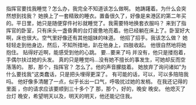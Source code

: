 指挥官要找我睡觉？怎么办，我完全不知道该怎么做啊。
她踌躇着。为什么会突然想到找我？
她换上了一套精致的睡衣。置备很久了，好像是来港区的第二年买的。平日里，她只是随便穿件衬衫就睡觉了。我需要特地换套衣服吗？
来到了指挥官的卧室，只有床头一盏昏黄的台灯疲惫地亮着。他已经躺在床上了。卧室好大啊，床也很大。空气里好像还有其他姐妹的味道。
他招了招手。我该怎么做？
她轻轻走到他身边，然后，不知所措地，趴在他身上，四肢收起。
他很自然地将她抱住。
贴得好近啊，能感受到他的心跳。
要...要来了吗
并没有，他只是搂抱着，手偶尔扶过她的头发。
真的只是睡觉吗...没有她不擅长的事发生，可她却反而空落落的。
那，那个，指挥官？
怎么了。他的声音朦胧着。
她放弃了询问诸如"为什么要找我"这类蠢话，只是把头埋得更深了。
有可能的话，可以，可以多陪陪我吗。
他好像多清醒了一点，似乎长出一口气，呼吸扰过她的发梢。
在我还记得的里面 ，你的请求应该要顺到三十多个了
那，那个，好的，晚安
晚安。
他熄灭了台灯
晚安，希望明天以及，明天的明天，他还能记住我。